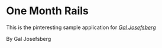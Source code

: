 # One Month Rails

This is the pinteresting sample application for 
[*Gal Josefsberg*](http://freeformgal.com)

By Gal Josefsberg